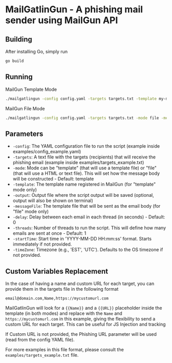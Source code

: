# MailGatlinGun - A phishing mail sender using MailGun API

## Building
After installing Go, simply run
```sh
go build
```

## Running
MailGun Template Mode
```sh
./mailgatlingun -config config.yaml -targets targets.txt -template my-mailgun-template -delay 300 -threads 2 -startTime "2024-03-18 14:00:00" -timeZone "EST"
```

MailGun File Mode
```sh
./mailgatlingun -config config.yaml -targets targets.txt -mode file -messageFile template.html -delay 300 -threads 2 -startTime "2024-03-18 14:00:00" -timeZone "EST"
```

## Parameters
- `-config`: The YAML configuration file to run the script (example inside examples/config_example.yaml)
- `-targets`: A text file with the targets (recipients) that will receive the phishing email (example inside examples/targets_example.txt)
- `-mode`: Mode can be "template" (that will use a template file) or "file" (that will use a HTML or text file). This will set how the message body will be constructed - Default: template
- `-template`: The template name registered in MailGun (for "template" mode only)
- `-output`: Output file where the script output will be saved (optional, output will also be shown on terminal)
- `-messageFile`: The template file that will be sent as the email body (for "file" mode only)
- `-delay`: Delay between each email in each thread (in seconds) - Default: 0
- `-threads`: Number of threads to run the script. This will define how many emails are sent at once - Default: 1
- `-startTime`: Start time in 'YYYY-MM-DD HH:mm:ss' format. Starts immediately if not provided.
- `-timeZone`: Timezone (e.g., 'EST', 'UTC'). Defaults to the OS timezone if not provided.

## Custom Variables Replacement
In the case of having a name and custom URL for each target, you can provide them in the targets file in the following format
```
email@domain.com,Name,https://mycustomurl.com
```
MailGatlinGun will look for a `{{Name}}` and a `{{URL}}` placeholder inside the template (in both modes) and replace with the `Name` and `https://mycustomurl.com` in this example, giving the flexibility to send a custom URL for each target. This can be useful for JS Injection and tracking

If Custom URL is not provided, the Phishing URL parameter will be used (read from the config YAML file).

For more examples in this file format, please consult the `examples/targets_example.txt` file.